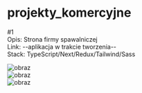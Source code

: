 # projekty_komercyjne

#1 <br>
Opis: Strona firmy spawalniczej<br>
Link: --aplikacja w trakcie tworzenia--<br>
Stack: TypeScript/Next/Redux/Tailwind/Sass<br>

![obraz](https://github.com/TheSinOfGreed/projekty_komercyjne/assets/80159294/7efc45f8-4e6f-433d-b05a-b6c7e613b268)</br>
![obraz](https://github.com/TheSinOfGreed/projekty_komercyjne/assets/80159294/e4659a7b-a81d-4f78-b1f7-dd66e64ff3b9)</br>
![obraz](https://github.com/TheSinOfGreed/projekty_komercyjne/assets/80159294/f5725721-322d-492a-9b31-29c555eb05d3)</br>


